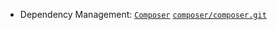 
[composer-site]: https://getcomposer.org
[composer-repo]: https://github.com/composer/composer.git


- Dependency Management: [`Composer`][composer-site] [`composer/composer.git`][composer-repo]
